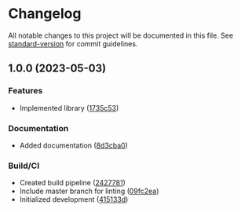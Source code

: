 # Changelog

All notable changes to this project will be documented in this file. See [standard-version](https://github.com/conventional-changelog/standard-version) for commit guidelines.

## 1.0.0 (2023-05-03)


### Features

* Implemented library ([1735c53](https://github.com/opsvent/hmac/commit/1735c53a10473676552804d2d6770230cbca0f5b))


### Documentation

* Added documentation ([8d3cba0](https://github.com/opsvent/hmac/commit/8d3cba071a8713148001344363dac06f1749d2f5))


### Build/CI

* Created build pipeline ([2427781](https://github.com/opsvent/hmac/commit/242778188731cfde48f98293b9621ef87a27f748))
* Include master branch for linting ([09fc2ea](https://github.com/opsvent/hmac/commit/09fc2ea54cd1a273465c79d6d643b6e4e3b05382))
* Initialized development ([415133d](https://github.com/opsvent/hmac/commit/415133dc9168d8111c52853ad62f2b319f64d113))
